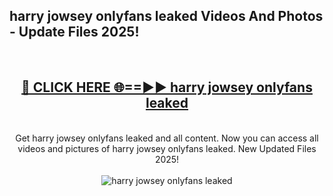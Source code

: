 <h2>harry jowsey onlyfans leaked Videos And Photos - Update Files 2025!</h2>
<br>
<div align="center">
<h2><a href="https://linkcuts.com/hfmhzwbr" rel="nofollow">🔴 CLICK HERE 🌐==►► harry jowsey onlyfans leaked</a></h2>
<br>
Get harry jowsey onlyfans leaked and all content. Now you can access all videos and pictures of harry jowsey onlyfans leaked. New Updated Files 2025!
<br>
<br>
<a href="https://linkcuts.com/hfmhzwbr" rel="nofollow" data-target="animated-image.originalLink"><img src="https://i.ibb.co.com/WyWwxjT/player-gif2.gif" alt="harry jowsey onlyfans leaked" style="max-width: 100%; display: inline-block;" data-target="animated-image.originalImage"></a>
</div>
<br>